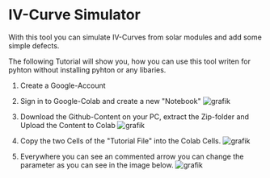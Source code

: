 # IV-Curve Simulator




With this tool you can simulate IV-Curves from solar modules and add some simple defects.

The following Tutorial will show you, how you can use this tool writen for pyhton without installing pyhton or any libaries.

1. Create a Google-Account
2. Sign in to Google-Colab and create a new "Notebook"
   ![grafik](https://github.com/user-attachments/assets/c2b164fe-f3a3-4079-821b-9fc613dcdb6c)
3. Download the Github-Content on your PC, extract the Zip-folder and Upload the Content to Colab
   ![grafik](https://github.com/user-attachments/assets/1fa14e6b-b89a-410e-a79c-2ae5b4584476)
4. Copy the two Cells of the "Tutorial File" into the Colab Cells.
   ![grafik](https://github.com/user-attachments/assets/aa07568e-dc3b-41cd-9ae9-2424c11af4d1)

5. Everywhere you can see an commented arrow you can change the parameter as you can see in the image below.
   ![grafik](https://github.com/user-attachments/assets/51f3e57c-5bf1-424d-af54-9553a259a71d)


   
